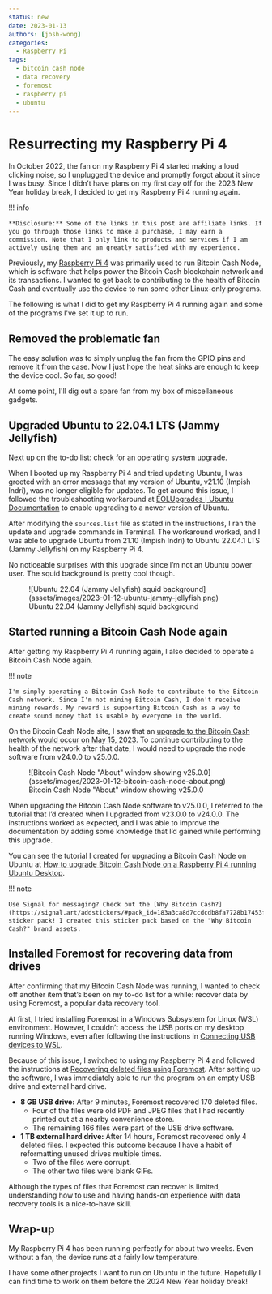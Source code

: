```yaml
---
status: new
date: 2023-01-13
authors: [josh-wong]
categories:
  - Raspberry Pi
tags:
  - bitcoin cash node
  - data recovery
  - foremost
  - raspberry pi
  - ubuntu
---
```


# Resurrecting my Raspberry Pi 4
In October 2022, the fan on my Raspberry Pi 4 started making a loud clicking noise, so I unplugged the device and promptly forgot about it since I was busy. Since I didn’t have plans on my first day off for the 2023 New Year holiday break, I decided to get my Raspberry Pi 4 running again.

<!-- more -->

!!! info

    **Disclosure:** Some of the links in this post are affiliate links. If you go through those links to make a purchase, I may earn a commission. Note that I only link to products and services if I am actively using them and am greatly satisfied with my experience.

Previously, my [Raspberry Pi 4](https://amzn.to/3Is5cJI) was primarily used to run Bitcoin Cash Node, which is software that helps power the Bitcoin Cash blockchain network and its transactions. I wanted to get back to contributing to the health of Bitcoin Cash and eventually use the device to run some other Linux-only programs.

The following is what I did to get my Raspberry Pi 4 running again and some of the programs I've set it up to run.

## Removed the problematic fan

The easy solution was to simply unplug the fan from the GPIO pins and remove it from the case. Now I just hope the heat sinks are enough to keep the device cool. So far, so good!

At some point, I'll dig out a spare fan from my box of miscellaneous gadgets.

## Upgraded Ubuntu to 22.04.1 LTS (Jammy Jellyfish)

Next up on the to-do list: check for an operating system upgrade.

When I booted up my Raspberry Pi 4 and tried updating Ubuntu, I was greeted with an error message that my version of Ubuntu, v21.10 (Impish Indri), was no longer eligible for updates. To get around this issue, I followed the troubleshooting workaround at [EOLUpgrades | Ubuntu Documentation](https://help.ubuntu.com/community/EOLUpgrades) to enable upgrading to a newer version of Ubuntu.

After modifying the `sources.list` file as stated in the instructions, I ran the update and upgrade commands in Terminal. The workaround worked, and I was able to upgrade Ubuntu from 21.10 (Impish Indri) to Ubuntu 22.04.1 LTS (Jammy Jellyfish) on my Raspberry Pi 4.

No noticeable surprises with this upgrade since I’m not an Ubuntu power user. The squid background is pretty cool though.

<figure markdown>
  ![Ubuntu 22.04 (Jammy Jellyfish) squid background](assets/images/2023-01-12-ubuntu-jammy-jellyfish.png)
  <figcaption>Ubuntu 22.04 (Jammy Jellyfish) squid background</figcaption>
</figure>

## Started running a Bitcoin Cash Node again

After getting my Raspberry Pi 4 running again, I also decided to operate a Bitcoin Cash Node again.

!!! note

    I'm simply operating a Bitcoin Cash Node to contribute to the Bitcoin Cash network. Since I'm not mining Bitcoin Cash, I don't receive mining rewards. My reward is supporting Bitcoin Cash as a way to create sound money that is usable by everyone in the world.

On the Bitcoin Cash Node site, I saw that an [upgrade to the Bitcoin Cash network would occur on May 15, 2023](https://bitcoincashnode.org/en/newsroom/announcing-bitcoin-cash-node-v25-0-0). To continue contributing to the health of the network after that date, I would need to upgrade the node software from v24.0.0 to v25.0.0.

<figure markdown>
  ![Bitcoin Cash Node "About" window showing v25.0.0](assets/images/2023-01-12-bitcoin-cash-node-about.png)
  <figcaption>Bitcoin Cash Node "About" window showing v25.0.0</figcaption>
</figure>

When upgrading the Bitcoin Cash Node software to v25.0.0, I referred to the tutorial that I’d created when I upgraded from v23.0.0 to v24.0.0. The instructions worked as expected, and I was able to improve the documentation by adding some knowledge that I’d gained while performing this upgrade.

You can see the tutorial I created for upgrading a Bitcoin Cash Node on Ubuntu at [How to upgrade Bitcoin Cash Node on a Raspberry Pi 4 running Ubuntu Desktop](https://www.080f53.com/bitcoin-cash-node-on-raspberry-pi/upgrade/).

!!! note

    Use Signal for messaging? Check out the [Why Bitcoin Cash?](https://signal.art/addstickers/#pack_id=183a3ca8d7ccdcdb8fa7728b17453fbc&pack_key=e9ac42b0e7276edd92d293321d2e51cca64e5744bad567fd9579b51abb78773d) sticker pack! I created this sticker pack based on the "Why Bitcoin Cash?" brand assets.

## Installed Foremost for recovering data from drives

After confirming that my Bitcoin Cash Node was running, I wanted to check off another item that’s been on my to-do list for a while: recover data by using Foremost, a popular data recovery tool.

At first, I tried installing Foremost in a Windows Subsystem for Linux (WSL) environment. However, I couldn’t access the USB ports on my desktop running Windows, even after following the instructions in [Connecting USB devices to WSL](https://devblogs.microsoft.com/commandline/connecting-usb-devices-to-wsl/).

Because of this issue, I switched to using my Raspberry Pi 4 and followed the instructions at [Recovering deleted files using Foremost](https://www.section.io/engineering-education/recover-deleted-files-with-foremost/). After setting up the software, I was immediately able to run the program on an empty USB drive and external hard drive.

- **8 GB USB drive:** After 9 minutes, Foremost recovered 170 deleted files.
  - Four of the files were old PDF and JPEG files that I had recently printed out at a nearby convenience store.
  - The remaining 166 files were part of the USB drive software.
- **1 TB external hard drive:** After 14 hours, Foremost recovered only 4 deleted files. I expected this outcome because I have a habit of reformatting unused drives multiple times.
  - Two of the files were corrupt.
  - The other two files were blank GIFs.

Although the types of files that Foremost can recover is limited, understanding how to use and having hands-on experience with data recovery tools is a nice-to-have skill.

## Wrap-up

My Raspberry Pi 4 has been running perfectly for about two weeks. Even without a fan, the device runs at a fairly low temperature.

I have some other projects I want to run on Ubuntu in the future. Hopefully I can find time to work on them before the 2024 New Year holiday break!
